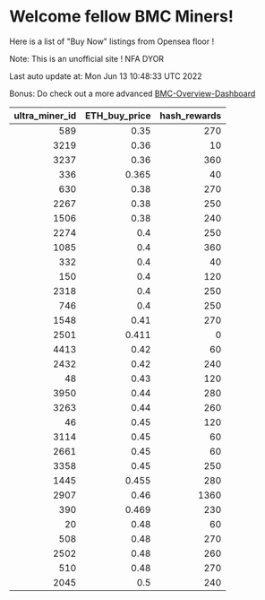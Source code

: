 # Welcome fellow BMC Miners!
Here is a list of "Buy Now" listings from Opensea floor !

Note: This is an unofficial site ! NFA DYOR

Last auto update at: Mon Jun 13 10:48:33 UTC 2022

Bonus: Do check out a more advanced [BMC-Overview-Dashboard](https://dune.com/defifunk/BMC-Overview-Dashboard)


|   ultra_miner_id |   ETH_buy_price |   hash_rewards |
|-----------------:|----------------:|---------------:|
|              589 |           0.35  |            270 |
|             3219 |           0.36  |             10 |
|             3237 |           0.36  |            360 |
|              336 |           0.365 |             40 |
|              630 |           0.38  |            270 |
|             2267 |           0.38  |            250 |
|             1506 |           0.38  |            240 |
|             2274 |           0.4   |            250 |
|             1085 |           0.4   |            360 |
|              332 |           0.4   |             40 |
|              150 |           0.4   |            120 |
|             2318 |           0.4   |            250 |
|              746 |           0.4   |            250 |
|             1548 |           0.41  |            270 |
|             2501 |           0.411 |              0 |
|             4413 |           0.42  |             60 |
|             2432 |           0.42  |            240 |
|               48 |           0.43  |            120 |
|             3950 |           0.44  |            280 |
|             3263 |           0.44  |            260 |
|               46 |           0.45  |            120 |
|             3114 |           0.45  |             60 |
|             2661 |           0.45  |             60 |
|             3358 |           0.45  |            250 |
|             1445 |           0.455 |            280 |
|             2907 |           0.46  |           1360 |
|              390 |           0.469 |            230 |
|               20 |           0.48  |             60 |
|              508 |           0.48  |            270 |
|             2502 |           0.48  |            260 |
|              510 |           0.48  |            270 |
|             2045 |           0.5   |            240 |